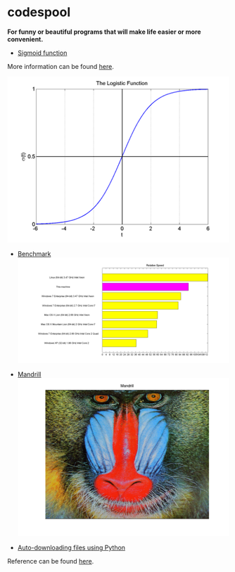 # codespool

**For funny or beautiful programs that will make life easier or more convenient.**

* [Sigmoid function](https://github.com/artmunich/codespool/blob/master/logitReg.m)

More information can be found [here](https://en.wikipedia.org/wiki/Logistic_function).

![logistic](https://github.com/artmunich/codespool/blob/master/logitReg.png)

* [Benchmark](https://github.com/artmunich/codespool/blob/master/benchmark.m)
![benckmark](https://github.com/artmunich/codespool/blob/master/matlabbench.png)

* [Mandrill](https://github.com/artmunich/codespool/blob/master/madrill.m)
![mandrill](https://github.com/artmunich/codespool/blob/master/mandrill.png)

* [Auto-downloading files using Python](https://github.com/artmunich/codespool/blob/master/getpdfs.py)

Reference can be found [here](http://blog.csdn.net/xiaoguaihai/article/details/36016387).
